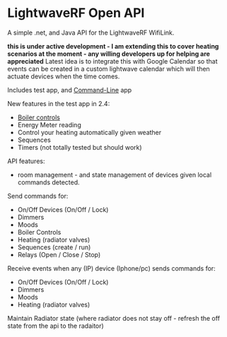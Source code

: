 # LightwaveRF Open API #
A simple .net, and Java API for the LightwaveRF WifiLink.

**this is under active development - I am extending this to cover heating scenarios at the moment - any willing developers up for helping are appreciated**
Latest idea is to integrate this with Google Calendar so that events can be created in a custom lightwave calendar which will then actuate devices when the time comes.

Includes test app, and [Command-Line](CommandLine.md) app

New features in the test app in 2.4:
  * [Boiler controls](BoilerControl.md)
  * Energy Meter reading
  * Control your heating automatically given weather
  * Sequences
  * Timers (not totally tested but should work)

API features:
  * room management - and state management of devices given local commands detected.


Send commands for:
  * On/Off Devices (On/Off / Lock)
  * Dimmers
  * Moods
  * Boiler Controls
  * Heating (radiator valves)
  * Sequences (create / run)
  * Relays (Open / Close / Stop)

Receive events when any (IP) device (Iphone/pc) sends commands for:


  * On/Off Devices (On/Off / Lock)
  * Dimmers
  * Moods
  * Heating (radiator valves)

Maintain Radiator state (where radiator does not stay off - refresh the off state from the api to the radaitor)